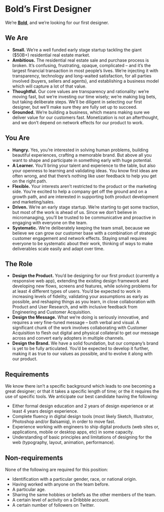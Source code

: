 # Bold’s First Designer

We’re [**Bold**](http://boldlisting.com/), and we’re looking for our first designer.

## **We Are**

* **Small.** We’re a well funded early stage startup tackling the giant ($50B+) residential real estate market. 
* **Ambitious.** The residential real estate sale and purchase process is broken. It’s confusing, frustrating, opaque, complicated – and it’s the largest financial transaction in most people’s lives. We’re injecting it with transparency, technology and long-waited satisfaction, for all parties involved (buyers, sellers and agents), and establishing a business model which will capture a lot of that value.
* **Thoughtful.** Our core values are transparency and rationality: we’re moving fast, but we’re investing our time wisely; we’re making big bets, but taking deliberate steps. We’ll be diligent in selecting our first designer, but we’ll make sure they are fully set up to succeed.
* **Grounded.** We’re building a business, which means making sure we deliver value for our customers fast. Monetization is not an afterthought, and we don’t depend on network effects for our product to work.

## **You Are**

* **Hungry.** Yes, you’re interested in solving human problems, building beautiful experiences, crafting a memorable brand. But above all you want to shape and participate in something early with huge potential.
* **A Learner.** You’ll bring your talent and experience to the table, but also your openness to learning and validating ideas. You know first ideas are often wrong, and that there’s nothing like user feedback to help you get on the right path.
* **Flexible.** Your interests aren’t restricted to the product or the marketing side. You’re excited to help a company get off the ground and on a growth path, and are interested in supporting both product development and marketing/sales.
* **Driven.** We’re an early stage startup. We’re starting to get some traction, but most of the work is ahead of us. Since we don’t believe in micromanaging, you’ll be trusted to be communicative and proactive in engaging with everyone on the team.
* **Systematic.** We’re deliberately keeping the team small, because we believe we can grow our customer base with a combination of strategic customer engagement and network effects. Staying small requires everyone to be systematic about their work, thinking of ways to make deliverables scale easily and adapt over time.

## **The Role**

* **Design the Product.** You’d be designing for our first product (currently a responsive web app), extending the existing design framework and developing new flows, screens and features, while solving problems for at least 4 different types of users. You’d be expected to work in increasing levels of fidelity, validating your assumptions as early as possible, and reshaping things as you learn, in close collaboration with Product and User Research, and with inclusive feedback from Engineering and Customer Acquisition.
* **Design the Message.** What we’re doing is seriously innovative, and requires a very fine-tuned message – both verbal and visual. A significant chunk of the work involves collaborating with Customer Acquisition to flesh out digital and physical collateral to get our message across and convert early adopters in multiple channels.
* **Design the Brand.** We have a solid foundation, but our company’s brand is yet to be fully articulated. You’d be expected to develop it further, making it as true to our values as possible, and to evolve it along with our product.

## **Requirements**

We know there isn’t a specific background which leads to one becoming a great designer; or that it takes a specific length of time; or the it requires the use of specific tools. We anticipate our best candidate having the following:

* Either formal design education and 2 years of design experience or at least 4 years design experience.
* Complete fluency in digital design tools (most likely Sketch, Illustrator, Photoshop and/or Balsamiq), in order to move fast.
* Experience working with engineers to ship digital products (web sites or, applications, mobile or desktop apps, etc) in some capacity.
* Understanding of basic principles and limitations of designing for the web (typography, layout, animation, performance).

## **Non-requirements**

None of the following are required for this position:

* Identification with a particular gender, race, or national origin.
* Having worked with anyone on the team before.
* A particular age.
* Sharing the same hobbies or beliefs as the other members of the team.
* A certain level of activity on a Dribbble account.
* A certain number of followers on Twitter.

